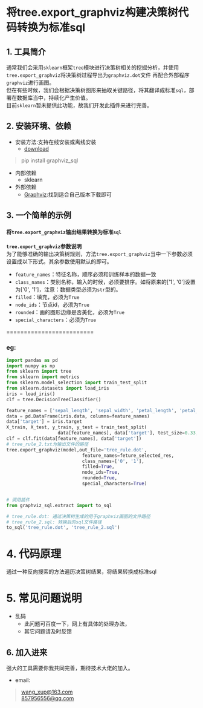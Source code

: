 # 将tree.export_graphviz构建决策树代码转换为标准sql
## 1. 工具简介
通常我们会采用`sklearn`框架`tree`模块进行决策树相关的挖掘分析，并使用`tree.export_graphviz`将决策树过程导出为`graphviz.dot`文件
再配合外部程序`graphviz`进行画图。  
但在有些时候，我们会根据决策树图形来抽取关键路径，将其翻译成标准`sql`，部署在数据库当中，持续化产生价值。  
目前`sklearn`暂未提供此功能，故我们开发此插件来进行完善。

## 2. 安装环境、依赖
- 安装方法:支持在线安装或离线安装
    - [download](https://pypi.org/manage/project/graphviz-sql/releases/)  
> pip install graphviz_sql
- 内部依赖
	- sklearn
- 外部依赖
	- [Graphviz](https://graphviz.gitlab.io/download/):找到适合自己版本下载即可



## 3. 一个简单的示例
#### 将`tree.export_graphviz`输出结果转换为标准`sql` 

**`tree.export_graphviz`参数说明**  
为了能够准确的输出决策树规则，方法`tree.export_graphviz`当中一下参数必须设置成以下形式。其余参数使用默认的即可。
- `feature_names`：特征名称，顺序必须和训练样本的数据一致  
- `class_names`：类别名称，输入的时候，必须要排序。如将原来的['1', '0']设置为['0', '1']，注意：数据类型必须为`str`型的。  
- `filled`：填充，必须为`True`  
- `node_ids`：节点id，必须为`True`  
- `rounded`：画的图形边缘是否美化，必须为`True`  
- `special_characters`：必须为`True`

=========================
### eg:
```python
import pandas as pd
import numpy as np
from sklearn import tree
from sklearn import metrics
from sklearn.model_selection import train_test_split
from sklearn.datasets import load_iris
iris = load_iris()
clf = tree.DecisionTreeClassifier()

feature_names = ['sepal_length', 'sepal_width', 'petal_length', 'petal_width']
data = pd.DataFrame(iris.data, columns=feature_names)
data['target'] = iris.target
X_train, X_test, y_train, y_test = train_test_split(
                   data[feature_names], data['target'], test_size=0.33, random_state=42)
clf = clf.fit(data[feature_names], data['target'])
# tree_rule_2.txt为输出文件的路径
tree.export_graphviz(model,out_file='tree_rule.dot',
                            feature_names=feture_selected_res,
                            class_names=['0', '1'],
                            filled=True,
                            node_ids=True,
                            rounded=True,
                            special_characters=True)


# 调用插件  
from graphviz_sql.extract import to_sql 

# tree_rule.dot: 通过决策树生成的用于graphviz画图的文件路径
# tree_rule_2.sql: 转换后的sql文件路径 
to_sql('tree_rule.dot', 'tree_rule_2.sql')
```
# 4. 代码原理
通过一种反向搜索的方法遍历决策树结果，将结果转换成标准sql
# 5. 常见问题说明
- 乱码
	- 此问题可百度一下，网上有具体的处理办法，
	- 其它问题请及时反馈
    
## 6. 加入进来
强大的工具需要你我共同完善，期待技术大佬的加入。

- email:
> wang_xup@163.com  
> 857956556@qq.com
    
